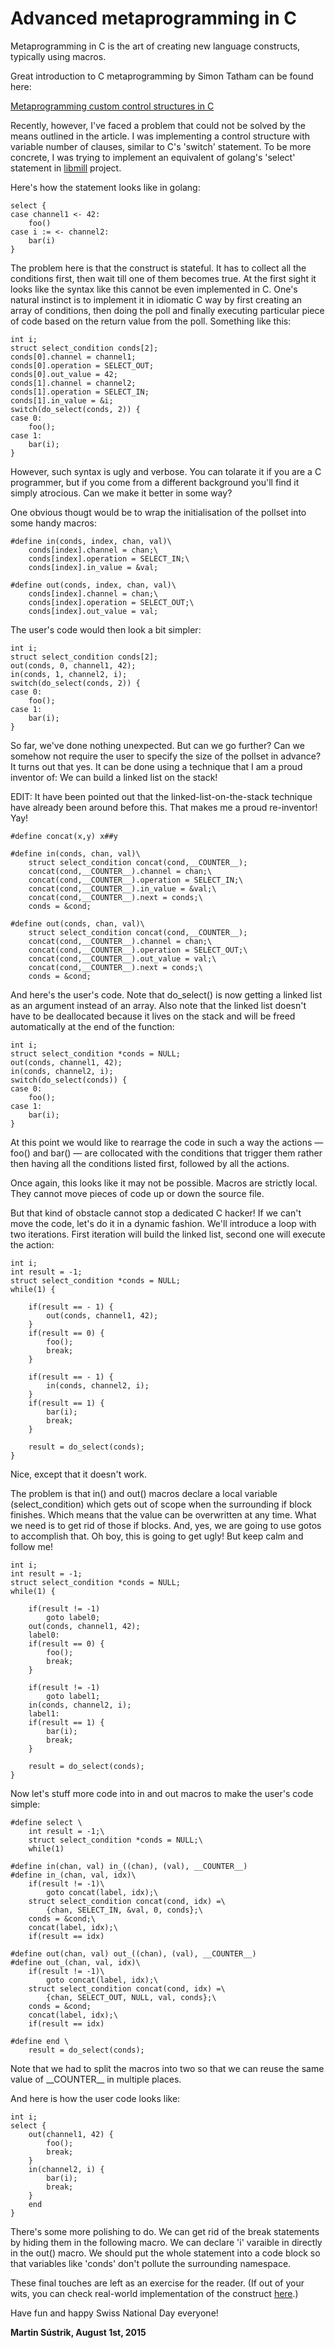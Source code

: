 # Advanced metaprogramming in C



Metaprogramming in C is the art of creating new language constructs, typically using macros.

Great introduction to C metaprogramming by Simon Tatham can be found here:

[Metaprogramming custom control structures in C](http://www.chiark.greenend.org.uk/~sgtatham/mp/)

Recently, however, I've faced a problem that could not be solved by the means outlined in the article. I was implementing a control structure with variable number of clauses, similar to C's 'switch' statement. To be more concrete, I was trying to implement an equivalent of golang's 'select' statement in [libmill](http://libmill.org) project.

Here's how the statement looks like in golang:

    select {
    case channel1 <- 42:
        foo()
    case i := <- channel2:
        bar(i)
    }

The problem here is that the construct is stateful. It has to collect all the conditions first, then wait till one of them becomes true. At the first sight it looks like the syntax like this cannot be even implemented in C. One's natural instinct is to implement it in idiomatic C way by first creating an array of conditions, then doing the poll and finally executing particular piece of code based on the return value from the poll. Something like this:

    int i;
    struct select_condition conds[2];
    conds[0].channel = channel1;
    conds[0].operation = SELECT_OUT;
    conds[0].out_value = 42;
    conds[1].channel = channel2;
    conds[1].operation = SELECT_IN;
    conds[1].in_value = &i;
    switch(do_select(conds, 2)) {
    case 0:
        foo();
    case 1:
        bar(i);
    }

However, such syntax is ugly and verbose. You can tolarate it if you are a C programmer, but if you come from a different background you'll find it simply atrocious. Can we make it better in some way?

One obvious thougt would be to wrap the initialisation of the pollset into some handy macros:

    #define in(conds, index, chan, val)\
        conds[index].channel = chan;\
        conds[index].operation = SELECT_IN;\
        conds[index].in_value = &val;
    
    #define out(conds, index, chan, val)\
        conds[index].channel = chan;\
        conds[index].operation = SELECT_OUT;\
        conds[index].out_value = val;

The user's code would then look a bit simpler:

    int i;
    struct select_condition conds[2];
    out(conds, 0, channel1, 42);
    in(conds, 1, channel2, i);
    switch(do_select(conds, 2)) {
    case 0:
        foo();
    case 1:
        bar(i);
    }

So far, we've done nothing unexpected. But can we go further? Can we somehow not require the user to specify the size of the pollset in advance? It turns out that yes. It can be done using a technique that I am a proud inventor of: We can build a linked list on the stack!

EDIT: It have been pointed out that the linked-list-on-the-stack technique have already been around before this. That makes me a proud re-inventor! Yay!

    #define concat(x,y) x##y
    
    #define in(conds, chan, val)\
        struct select_condition concat(cond,__COUNTER__);
        concat(cond,__COUNTER__).channel = chan;\
        concat(cond,__COUNTER__).operation = SELECT_IN;\
        concat(cond,__COUNTER__).in_value = &val;\
        concat(cond,__COUNTER__).next = conds;\
        conds = &cond;
    
    #define out(conds, chan, val)\
        struct select_condition concat(cond,__COUNTER__);
        concat(cond,__COUNTER__).channel = chan;\
        concat(cond,__COUNTER__).operation = SELECT_OUT;\
        concat(cond,__COUNTER__).out_value = val;\
        concat(cond,__COUNTER__).next = conds;\
        conds = &cond;

And here's the user's code. Note that do\_select() is now getting a linked list as an argument instead of an array. Also note that the linked list doesn't have to be deallocated because it lives on the stack and will be freed automatically at the end of the function:

    int i;
    struct select_condition *conds = NULL;
    out(conds, channel1, 42);
    in(conds, channel2, i);
    switch(do_select(conds)) {
    case 0:
        foo();
    case 1:
        bar(i);
    }

At this point we would like to rearrage the code in such a way the actions — foo() and bar() — are collocated with the conditions that trigger them rather then having all the conditions listed first, followed by all the actions.

Once again, this looks like it may not be possible. Macros are strictly local. They cannot move pieces of code up or down the source file.

But that kind of obstacle cannot stop a dedicated C hacker! If we can't move the code, let's do it in a dynamic fashion. We'll introduce a loop with two iterations. First iteration will build the linked list, second one will execute the action:

    int i;
    int result = -1;
    struct select_condition *conds = NULL;
    while(1) {
    
        if(result == - 1) {
            out(conds, channel1, 42);
        }
        if(result == 0) {
            foo();
            break;
        }
    
        if(result == - 1) {
            in(conds, channel2, i);
        }
        if(result == 1) {
            bar(i);
            break;
        }
    
        result = do_select(conds);
    }

Nice, except that it doesn't work.

The problem is that in() and out() macros declare a local variable (select\_condition) which gets out of scope when the surrounding if block finishes. Which means that the value can be overwritten at any time. What we need is to get rid of those if blocks. And, yes, we are going to use gotos to accomplish that. Oh boy, this is going to get ugly! But keep calm and follow me!

    int i;
    int result = -1;
    struct select_condition *conds = NULL;
    while(1) {
    
        if(result != -1)
            goto label0;
        out(conds, channel1, 42);
        label0:
        if(result == 0) {
            foo();
            break;
        }
    
        if(result != -1)
            goto label1;
        in(conds, channel2, i);
        label1:
        if(result == 1) {
            bar(i);
            break;
        }
    
        result = do_select(conds);
    }

Now let's stuff more code into in and out macros to make the user's code simple:

    #define select \
        int result = -1;\
        struct select_condition *conds = NULL;\
        while(1)
    
    #define in(chan, val) in_((chan), (val), __COUNTER__)
    #define in_(chan, val, idx)\
        if(result != -1)\
            goto concat(label, idx);\
        struct select_condition concat(cond, idx) =\
            {chan, SELECT_IN, &val, 0, conds};\
        conds = &cond;\
        concat(label, idx);\
        if(result == idx)
    
    #define out(chan, val) out_((chan), (val), __COUNTER__)
    #define out_(chan, val, idx)\
        if(result != -1)\
            goto concat(label, idx);\
        struct select_condition concat(cond, idx) =\
            {chan, SELECT_OUT, NULL, val, conds};\
        conds = &cond;
        concat(label, idx);\
        if(result == idx)
    
    #define end \
        result = do_select(conds);

Note that we had to split the macros into two so that we can reuse the same value of \_\_COUNTER\_\_ in multiple places.

And here is how the user code looks like:

    int i;
    select {
        out(channel1, 42) {
            foo();
            break;
        }
        in(channel2, i) {
            bar(i);
            break;
        }
        end
    }

There's some more polishing to do. We can get rid of the break statements by hiding them in the following macro. We can declare 'i' varaible in directly in the out() macro. We should put the whole statement into a code block so that variables like 'conds' don't pollute the surrounding namespace.

These final touches are left as an exercise for the reader. (If out of your wits, you can check real-world implementation of the construct [here](https://github.com/sustrik/libmill/blob/41504d5b7816e4fd152b11d07309c5e9ccfdfb3d/libmill.h#L175).)

Have fun and happy Swiss National Day everyone!

**Martin Sústrik, August 1st, 2015**